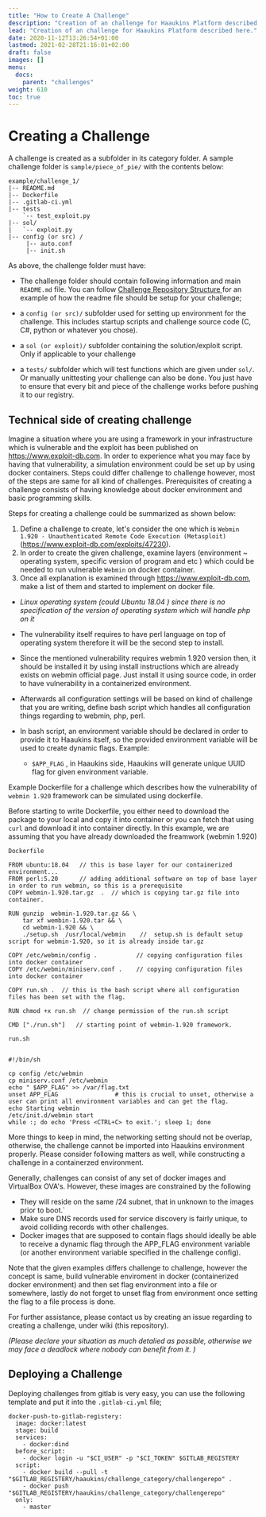 ```yaml
---
title: "How to Create A Challenge"
description: "Creation of an challenge for Haaukins Platform described here."
lead: "Creation of an challenge for Haaukins Platform described here."
date: 2020-11-12T13:26:54+01:00
lastmod: 2021-02-28T21:16:01+02:00
draft: false
images: []
menu: 
  docs:
    parent: "challenges"
weight: 610
toc: true
---
```




# Creating a Challenge
A challenge is created as a subfolder in its category folder. A sample challenge folder is `sample/piece_of_pie/` with the contents below:
```
example/challenge_1/
|-- README.md
|-- Dockerfile
|-- .gitlab-ci.yml
|-- tests
    `-- test_exploit.py
|-- sol/
|   `-- exploit.py
|-- config (or src) /
     |-- auto.conf
     |-- init.sh
```
As above, the challenge folder must have:
* The challenge folder should contain following information and main `README.md` file. You can follow [Challenge Repository Structure ](../challenge-structure/) for an example of how the readme file should be setup for your challenge;


* a `config (or src)/` subfolder used for setting up environment for the challenge. This includes startup scripts and challenge source code (C, C#, python or whatever you chose).
* a `sol (or exploit)/` subfolder containing the solution/exploit script. Only if applicable to your challenge
* a `tests/` subfolder which will test functions which are given under `sol/`. Or manually unittesting your challenge can also be done. You just have to ensure that every bit and piece of the challenge works before pushing it to our registry.

## Technical side of creating challenge

Imagine a situation where you are using a framework in your infrastructure which is vulnerable and the exploit has been published on https://www.exploit-db.com. In order to experience what you may face by having that vulnerability,  a simulation environment could be set up by using docker containers. Steps could differ challenge to challenge however, most of the steps are same for all kind of challenges. Prerequisites of creating a challenge consists of having knowledge about docker environment and basic programming skills.



Steps for creating a challenge could be summarized as shown below:

1.  Define a challenge to create, let's consider the one which is `Webmin 1.920 - Unauthenticated Remote Code Execution (Metasploit)` (https://www.exploit-db.com/exploits/47230).
2. In order to create the given challenge, examine layers (environment ~ operating system, specific version of program and etc ) which could be needed to run vulnerable `Webmin` on docker container.
3. Once all explanation is examined through https://www.exploit-db.com, make a list of them and started to implement on docker file.

* _Linux operating system (could Ubuntu 18.04 ) since there is no specification of the version of operating system which will handle php on it_

* The vulnerability itself requires to have perl language on top of operating system therefore it will be the second step to install.

* Since the mentioned vulnerability requires webmin 1.920 version then, it should be installed it by using install instructions which are already exists on webmin official page. Just install it using source code, in order to have vulnerability in a containerized environment.

* Afterwards all configuration settings will be based on kind of challenge that you are writing, define bash script which handles all configuration things regarding to webmin, php, perl.

* In bash script, an environment variable should be declared in order to provide it to Haaukins itself, so the provided environment variable will be used to create dynamic flags. Example:

  - `$APP_FLAG` , in Haaukins side, Haaukins will generate unique UUID flag for given environment variable.

Example Dockerfile for a challenge which describes how the vulnerability of `webmin 1.920` framework can be simulated using dockerfile.

Before starting to write Dockerfile, you either need to download the package to your local and copy it into container or you can fetch that using `curl` and download it into container directly. In this example, we are assuming that you have already downloaded the freamwork (webmin 1.920)

`Dockerfile`

```
FROM ubuntu:18.04   // this is base layer for our containerized environment...
FROM perl:5.20      // adding additional software on top of base layer in order to run webmin, so this is a prerequisite
COPY webmin-1.920.tar.gz  .  // which is copying tar.gz file into container.

RUN gunzip  webmin-1.920.tar.gz && \
    tar xf wembin-1.920.tar && \
    cd webmin-1.920 && \
    ./setup.sh  /usr/local/webmin    //  setup.sh is default setup script for webmin-1.920, so it is already inside tar.gz

COPY /etc/webmin/config .           // copying configuration files into docker container
COPY /etc/webmin/miniserv.conf .    // copying configuration files into docker container

COPY run.sh .  // this is the bash script where all configuration files has been set with the flag.

RUN chmod +x run.sh  // change permission of the run.sh script

CMD ["./run.sh"]   // starting point of webmin-1.920 framework.

```
`run.sh`    

```

#!/bin/sh

cp config /etc/webmin
cp miniserv.conf /etc/webmin
echo " $APP_FLAG" >> /var/flag.txt
unset APP_FLAG                # this is crucial to unset, otherwise a user can print all environment variables and can get the flag.
echo Starting webmin
/etc/init.d/webmin start
while :; do echo 'Press <CTRL+C> to exit.'; sleep 1; done  

```

More things to keep in mind, the networking setting should not be overlap, otherwise, the challenge cannot be imported into Haaukins environment properly. Please consider following matters as well, while constructing a challenge in a containerzed environment.


Generally, challenges can consist of any set of docker images and VirtualBox OVA's. However, these images are constrained by the following

  - They will reside on the same /24 subnet, that in unknown to the images prior to boot.`
  - Make sure DNS records used for service discovery is fairly unique, to avoid colliding records with other challenges.
  - Docker images that are supposed to contain flags should ideally be able to receive a dynamic flag through the APP_FLAG  environment variable (or another environment variable specified in the challenge config).

Note that the given examples differs challenge to challenge, however the concept is same, build vulnerable enviroment in docker (containerized docker environment) and then set flag environment into a file or somewhere, lastly do not forget to unset flag from environment once setting the flag to a file process is done.

For further assistance, please contact us by creating an issue regarding to creating  a challenge, under wiki (this repository).

_(Please declare your situation as much detalied as possible, otherwise we may face a deadlock where nobody can benefit from it. )_




## Deploying a Challenge
Deploying challenges from gitlab is very easy, you can use the following template and put it into the `.gitlab-ci.yml` file;
```
docker-push-to-gitlab-registery:
  image: docker:latest
  stage: build
  services:
    - docker:dind
  before_script:
    - docker login -u "$CI_USER" -p "$CI_TOKEN" $GITLAB_REGISTERY
  script:
    - docker build --pull -t "$GITLAB_REGISTERY/haaukins/challenge_category/challengerepo" .
    - docker push "$GITLAB_REGISTERY/haaukins/challenge_category/challengerepo"
  only:
    - master
```

